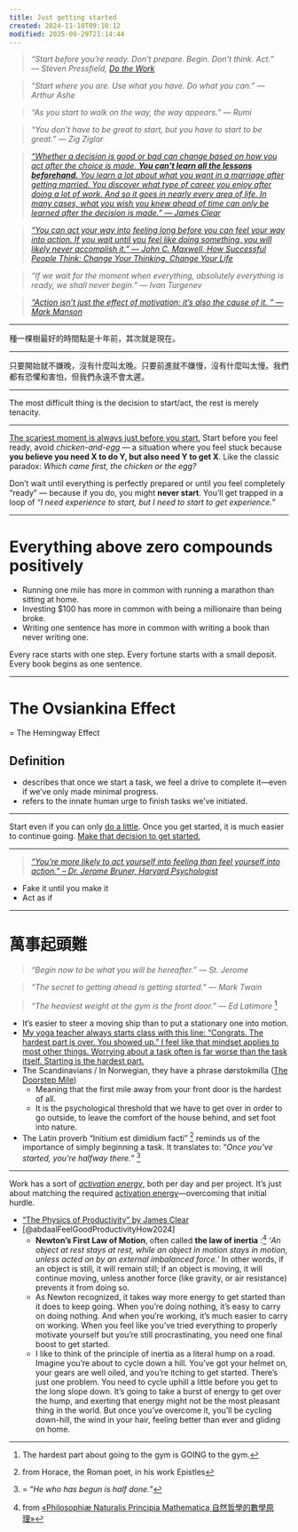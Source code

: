 ```yaml
---
title: Just getting started
created: 2024-11-18T09:18:12
modified: 2025-09-29T21:14:44
---
```


> _“Start before you’re ready. Don’t prepare. Begin. Don’t think. Act.” ― Steven Pressfield, [Do the Work](https://www.goodreads.com/work/quotes/15554094)_

> _“Start where you are. Use what you have. Do what you can.” — Arthur Ashe_

> _“As you start to walk on the way, the way appears.” — Rumi_

> _“You don’t have to be great to start, but you have to start to be great.” — Zig Ziglar_

> _[“Whether a decision is good or bad can change based on how you act after the choice is made. **You can't learn all the lessons beforehand.** You learn a lot about what you want in a marriage after getting married. You discover what type of career you enjoy after doing a lot of work. And so it goes in nearly every area of life. In many cases, what you wish you knew ahead of time can only be learned after the decision is made.” — James Clear](https://jamesclear.com/3-2-1/february-13-2025)_

> _[“You can act your way into feeling long before you can feel your way into action. If you wait until you feel like doing something, you will likely never accomplish it.” ― John C. Maxwell, How Successful People Think: Change Your Thinking, Change Your Life](https://www.goodreads.com/quotes/1158022-you-can-act-your-way-into-feeling-long-before-you)_

> _“If we wait for the moment when everything, absolutely everything is ready, we shall never begin.” — Ivan Turgenev_

> _[“Action isn’t just the effect of motivation; it’s also the cause of it. ” — Mark Manson](https://www.goodreads.com/quotes/11945271-action-isn-t-just-the-effect-of-motivation-it-s-also-the)_

---

種一棵樹最好的時間點是十年前，其次就是現在。

---

只要開始就不嫌晚，沒有什麼叫太晚。只要前進就不嫌慢，沒有什麼叫太慢。我們都有恐懼和害怕，但我們永遠不會太遲。

---

The most difficult thing is the decision to start/act, the rest is merely tenacity.

---

[The scariest moment is always just before you start.](https://www.goodreads.com/work/quotes/150292-on-writing) Start before you feel ready, avoid _chicken-and-egg_ — a situation where you feel stuck because **you believe you need X to do Y, but also need Y to get X**. Like the classic paradox: _Which came first, the chicken or the egg?_

Don’t wait until everything is perfectly prepared or until you feel completely “ready” — because if you do, you might **never start**. You’ll get trapped in a loop of “_I need experience to start, but I need to start to get experience._”

---

# Everything above zero compounds positively

* Running one mile has more in common with running a marathon than sitting at home.
* Investing $100 has more in common with being a millionaire than being broke.
* Writing one sentence has more in common with writing a book than never writing one.

Every race starts with one step. Every fortune starts with a small deposit. Every book begins as one sentence.

---

# The Ovsiankina Effect

= The Hemingway Effect

## Definition

* describes that once we start a task, we feel a drive to complete it—even if we’ve only made minimal progress.
* refers to the innate human urge to finish tasks we’ve initiated.

---

Start even if you can only [do a little](Always%20start%20small.md). Once you get started, it is much easier to continue going. [Make that decision to get started.](https://youtu.be/TQMbvJNRpLE)

---

> _[“You’re more likely to act yourself into feeling than feel yourself into action.” – Dr. Jerome Bruner, Harvard Psychologist](https://www.goodreads.com/quotes/11683801-you-more-likely-act-yourself-into-feeling-than-feel-yourself)_

* Fake it until you make it
* Act as if

---

# 萬事起頭難

> _“Begin now to be what you will be hereafter.” — St. Jerome_

> _“The secret to getting ahead is getting started.” — Mark Twain_

> _“The heaviest weight at the gym is the front door.” — Ed Latimore_ [^1]

* It’s easier to steer a moving ship than to put a stationary one into motion.
* [My yoga teacher always starts class with this line: “Congrats. The hardest part is over. You showed up.” I feel like that mindset applies to most other things. Worrying about a task often is far worse than the task itself. Starting is the hardest part.](https://mariandrew.substack.com/p/100-things-i-know)
* The Scandinavians / In Norwegian, they have a phrase dørstokmilla ([The Doorstep Mile](https://sketchplanations.com/the-doorstep-mile))
	* Meaning that the first mile away from your front door is the hardest of all.
	* It is the psychological threshold that we have to get over in order to go outside, to leave the comfort of the house behind, and set foot into nature.
* The Latin proverb “Initium est dimidium facti” [^2] reminds us of the importance of simply beginning a task. It translates to: “_Once you’ve started, you’re halfway there._” [^3]

---

Work has a sort of _[activation energy](why-is-it-so-hard-to-just-do-the-work.md)_, both per day and per project. It’s just about matching the required [activation energy](why-is-it-so-hard-to-just-do-the-work.md)—overcoming that initial hurdle.

* [“The Physics of Productivity” by James Clear](https://jamesclear.com/physics-productivity)
* [@abdaalFeelGoodProductivityHow2024]
	* **Newton’s First Law of Motion**, often called **the law of inertia** :[^4] ‘_An object at rest stays at rest, while an object in motion stays in motion, unless acted on by an external imbalanced force._’ In other words, if an object is still, it will remain still; if an object is moving, it will continue moving, unless another force (like gravity, or air resistance) prevents it from doing so.
	* As Newton recognized, it takes way more energy to get started than it does to keep going. When you’re doing nothing, it’s easy to carry on doing nothing. And when you’re working, it’s much easier to carry on working. When you feel like you’ve tried everything to properly motivate yourself but you’re still procrastinating, you need one final boost to get started.
	* I like to think of the principle of inertia as a literal hump on a road. Imagine you’re about to cycle down a hill. You’ve got your helmet on, your gears are well oiled, and you’re itching to get started. There’s just one problem. You need to cycle uphill a little before you get to the long slope down. It’s going to take a burst of energy to get over the hump, and exerting that energy might not be the most pleasant thing in the world. But once you’ve overcome it, you’ll be cycling down-hill, the wind in your hair, feeling better than ever and gliding on home.

[^1]: The hardest part about going to the gym is GOING to the gym.
[^2]: from Horace, the Roman poet, in his work Epistles
[^3]: = “_He who has begun is half done._”
[^4]: from [«Philosophiæ Naturalis Principia Mathematica 自然哲學的數學原理»](https://en.wikipedia.org/wiki/Philosophi%C3%A6_Naturalis_Principia_Mathematica)
